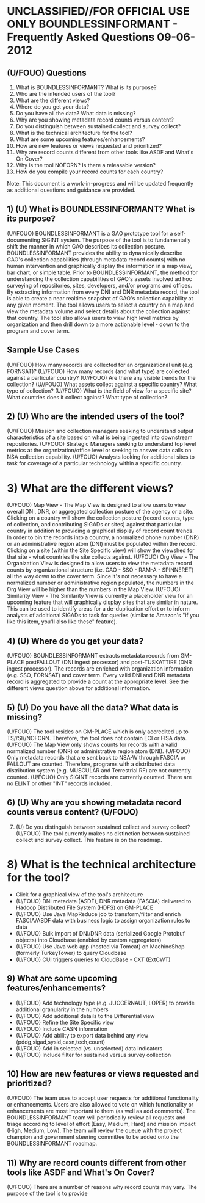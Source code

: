 # UNCLASSIFIED//FOR OFFICIAL USE ONLY BOUNDLESSINFORMANT - Frequently Asked Questions 09-06-2012 

## (U/FOUO) Questions

1) What is BOUNDLESSINFORMANT? What is its purpose?
2) Who are the intended users of the tool?
3) What are the different views?
4) Where do you get your data?
5) Do you have all the data? What data is missing?
6) Why are you showing metadata record counts versus content?
7) Do you distinguish between sustained collect and survey collect?
8) What is the technical architecture for the tool?
9) What are some upcoming features/enhancements?
10) How are new features or views requested and prioritized?
11) Why are record counts different from other tools like ASDF and What's On Cover?
12) Why is the tool NOFORN? Is there a releasable version?
13) How do you compile your record counts for each country?

Note: This document is a work-in-progress and will be updated frequently as additional questions and guidance are provided.

## 1) (U) What is BOUNDLESSINFORMANT? What is its purpose?

(U//FOUO) BOUNDLESSINFORMANT is a GAO prototype tool for a self-documenting SIGINT system. The purpose of the tool is to fundamentally shift the manner in which GAO describes its collection posture. BOUNDLESSINFORMANT provides the ability to dynamically describe GAO's collection capabilities (through metadata record counts) with no human intervention and graphically display the information in a map view, bar chart, or simple table. Prior to
BOUNDLESSINFORMANT, the method for understanding the collection capabilities of GAO's assets involved ad hoc surveying of repositories, sites, developers, and/or programs and offices. By extracting information from every DNI and DNR metadata record, the tool is able to create a near realtime snapshot of GAO's collection capability at any given moment. The tool allows users to select a country on a map and view the metadata volume and select details about the collection against that country. The tool also allows users to view high level metrics by organization and then drill down to a more actionable level - down to the program and cover term.

## Sample Use Cases

(U//FOUO) How many records are collected for an organizational unit (e.g. FORNSAT)?
(U//FOUO) How many records (and what type) are collected against a particular country?
(U//FOUO) Are there any visible trends for the collection?
(U//FOUO) What assets collect against a specific country? What type of collection?
(U//FOUO) What is the field of view for a specific site? What countries does it collect against? What type of collection?

## 2) (U) Who are the intended users of the tool?

(U//FOUO) Mission and collection managers seeking to understand output characteristics of a site based on what is being ingested into downstream repositories.
(U/FOUO) Strategic Managers seeking to understand top level metrics at the organization/office level or seeking to answer data calls on NSA collection capability.
(U/FOUO) Analysts looking for additional sites to task for coverage of a particular technology within a specific country.

# 3) What are the different views? 

(U/FOUO) Map View - The Map View is designed to allow users to view overall DNI, DNR, or aggregated collection posture of the agency or a site. Clicking on a country will show the collection posture (record counts, type of collection, and contributing SIGADs or sites) against that particular country in addition to providing a graphical display of record count trends. In order to bin the records into a country, a normalized phone number (DNR) or an administrative region atom (DNI) must be populated within the record. Clicking on a site (within the Site Specific view) will show the viewshed for that site - what countries the site collects against.
(U/FOUO) Org View - The Organization View is designed to allow users to view the metadata record counts by organizational structure (i.e. GAO - SSO - RAM-A - SPINNERET) all the way down to the cover term. Since it's not necessary to have a normalized number or administrative region populated, the numbers in the Org View will be higher than the numbers in the Map View.
(U/FOUO) Similarity View - The Similarity View is currently a placeholder view for an upcoming feature that will graphically display sites that are similar in nature. This can be used to identify areas for a de-duplication effort or to inform analysts of additional SIGADs to task for queries (similar to Amazon's "if you like this item, you'll also like these" feature).

## 4) (U) Where do you get your data?

(U/FOUO) BOUNDLESSINFORMANT extracts metadata records from GM-PLACE postFALLOUT (DNI ingest processor) and post-TUSKATTIRE (DNR ingest processor). The records are enriched with organization information (e.g. SSO, FORNSAT) and cover term. Every valid DNI and DNR metadata record is aggregated to provide a count at the appropriate level. See the different views question above for additional information.

## 5) (U) Do you have all the data? What data is missing?

(U/FOUO) The tool resides on GM-PLACE which is only accredited up to TS//SI//NOFORN. Therefore, the tool does not contain ECI or FISA data.
(U/FOUO) The Map View only shows counts for records with a valid normalized number (DNR) or administrative region atom (DNI).
(U/FOUO) Only metadata records that are sent back to NSA-W through FASCIA or FALLOUT are counted. Therefore, programs with a distributed data distribution system (e.g. MUSCULAR and Terrestrial RF) are not currently counted.
(U/FOUO) Only SIGINT records are currently counted. There are no ELINT or other "INT" records included.

## 6) (U) Why are you showing metadata record counts versus content? (U/FOUO)

7) (U) Do you distinguish between sustained collect and survey collect?
(U/FOUO) The tool currently makes no distinction between sustained collect and survey collect. This feature is on the roadmap.
# 8) What is the technical architecture for the tool? 

- Click for a graphical view of the tool's architecture
- (U/FOUO) DNI metadata (ASDF), DNR metadata (FASCIA) delivered to Hadoop Distributed File System (HDFS) on GM-PLACE
- (U/FOUO) Use Java MapReduce job to transform/filter and enrich FASCIA/ASDF data with business logic to assign organization rules to data
- (U/FOUO) Bulk import of DNI/DNR data (serialized Google Protobuf objects) into Cloudbase (enabled by custom aggregators)
- (U/FOUO) Use Java web app (hosted via Tomcat) on MachineShop (formerly TurkeyTower) to query Cloudbase
- (U/FOUO) CUI triggers queries to CloudBase - CXT (ExtCWT)


## 9) What are some upcoming features/enhancements?

- (U/FOUO) Add technology type (e.g. JUCCERNAUT, LOPER) to provide additional granularity in the numbers
- (U/FOUO) Add additional details to the Differential view
- (U/FOUO) Refine the Site Specific view
- (U/FOUO) Include CASN information
- (U/FOUO) Add ability to export data behind any view (pddg,sigad,sysid,casn,tech,count)
- (U/FOUO) Add in selected (vs. unselected) data indicators
- (U/FOUO) Include filter for sustained versus survey collection


## 10) How are new features or views requested and prioritized?

(U/FOUO) The team uses to accept user requests for additional functionality or enhancements. Users are also allowed to vote on which functionality or enhancements are most important to them (as well as add comments). The BOUNDLESSINFORMANT team will periodically review all requests and triage according to level of effort (Easy, Medium, Hard) and mission impact (High, Medium, Low). The team will review the queue with the project champion and government steering committee to be added onto the BOUNDLESSINFORMANT roadmap.

## 11) Why are record counts different from other tools like ASDF and What's On Cover?

(U/FOUO) There are a number of reasons why record counts may vary. The purpose of the tool is to provide
